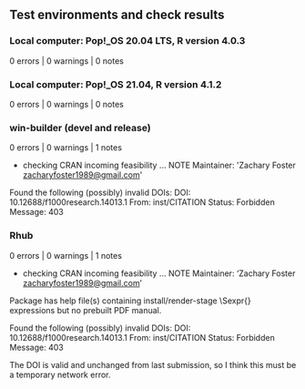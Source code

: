 ## Test environments and check results

### Local computer: Pop!_OS 20.04 LTS, R version 4.0.3

0 errors | 0 warnings | 0 notes

### Local computer: Pop!_OS 21.04, R version 4.1.2

0 errors | 0 warnings | 0 notes

### win-builder (devel and release)

0 errors | 0 warnings | 1 notes

* checking CRAN incoming feasibility ... NOTE
Maintainer: 'Zachary Foster <zacharyfoster1989@gmail.com>'

Found the following (possibly) invalid DOIs:
  DOI: 10.12688/f1000research.14013.1
    From: inst/CITATION
    Status: Forbidden
    Message: 403

### Rhub 

0 errors | 0 warnings | 1 notes

* checking CRAN incoming feasibility ... NOTE
Maintainer: ‘Zachary Foster <zacharyfoster1989@gmail.com>’

Package has help file(s) containing install/render-stage \Sexpr{} expressions but no prebuilt PDF manual.

Found the following (possibly) invalid DOIs:
  DOI: 10.12688/f1000research.14013.1
    From: inst/CITATION
    Status: Forbidden
    Message: 403
    
    
The DOI is valid and unchanged from last submission, so I think this must be a temporary network error.
    